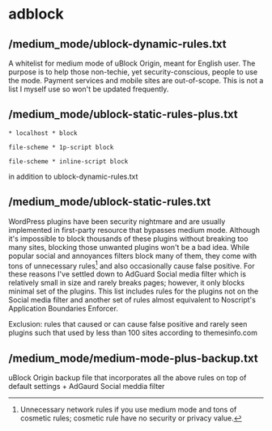 # adblock

## /medium_mode/ublock-dynamic-rules.txt

A whitelist for medium mode of uBlock Origin, meant for English user. The purpose is to help those non-techie, yet security-conscious, people to use the mode. Payment services and mobile sites are out-of-scope. This is not a list I myself use so won't be updated frequently.

## /medium_mode/ublock-static-rules-plus.txt

`* localhost * block`

`file-scheme * 1p-script block`

`file-scheme * inline-script block`

in addition to ublock-dynamic-rules.txt

## /medium_mode/ublock-static-rules.txt

WordPress plugins have been security nightmare and are usually implemented in first-party resource that bypasses medium mode. Although it's impossible to block thousands of these plugins without breaking too many sites, blocking those unwanted plugins won't be a bad idea. While popular social and annoyances filters block many of them, they come with tons of unnecessary rules[^1] and also occasionally cause false positive. For these reasons I've settled down to AdGuard Social media filter which is relatively small in size and rarely breaks pages; however, it only blocks minimal set of the plugins. This list includes rules for the plugins not on the Social media filter and another set of rules almost equivalent to Noscript's Application Boundaries Enforcer.

Exclusion: rules that caused or can cause false positive and rarely seen plugins such that used by less than 100 sites according to themesinfo.com

[^1]: Unnecessary network rules if you use medium mode and tons of cosmetic rules; cosmetic rule have no security or privacy value.

## /medium_mode/medium-mode-plus-backup.txt

uBlock Origin backup file that incorporates all the above rules on top of default settings + AdGaurd Social meddia filter
